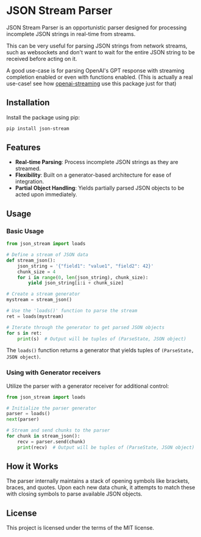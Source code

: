 # JSON Stream Parser

JSON Stream Parser is an opportunistic parser designed for processing incomplete JSON strings in real-time from streams.

This can be very useful for parsing JSON strings from network streams, such as websockets and don't want to wait for
the entire JSON string to be received before acting on it.

A good use-case is for parsing OpenAI's GPT response with streaming completion enabled or even with functions enabled.
(This is actually a real use-case! see how [openai-streaming](https://github.com/AlmogBaku/openai-streaming) use this
package just for that)

## Installation

Install the package using pip:

```bash
pip install json-stream
```

## Features

* **Real-time Parsing**: Process incomplete JSON strings as they are streamed.
* **Flexibility**: Built on a generator-based architecture for ease of integration.
* **Partial Object Handling**: Yields partially parsed JSON objects to be acted upon immediately.

## Usage

### Basic Usage

```python
from json_stream import loads

# Define a stream of JSON data
def stream_json():
    json_string = '{"field1": "value1", "field2": 42}'
    chunk_size = 4
    for i in range(0, len(json_string), chunk_size):
        yield json_string[i:i + chunk_size]

# Create a stream generator
mystream = stream_json()

# Use the 'loads()' function to parse the stream
ret = loads(mystream)

# Iterate through the generator to get parsed JSON objects
for s in ret:
    print(s)  # Output will be tuples of (ParseState, JSON object)
```

The `loads()` function returns a generator that yields tuples of `(ParseState, JSON object)`.

### Using with Generator receivers

Utilize the parser with a generator receiver for additional control:

```python
from json_stream import loads

# Initialize the parser generator
parser = loads()
next(parser)

# Stream and send chunks to the parser
for chunk in stream_json():
    recv = parser.send(chunk)
    print(recv)  # Output will be tuples of (ParseState, JSON object)
```

## How it Works

The parser internally maintains a stack of opening symbols like brackets, braces, and quotes. Upon each new data chunk,
it attempts to match these with closing symbols to parse available JSON objects.

## License

This project is licensed under the terms of the MIT license.
